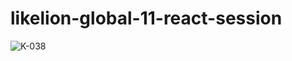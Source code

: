 # likelion-global-11-react-session


![K-038](https://github.com/InKyungWoo/Likelion-11th/assets/102344718/133e861a-80fd-4729-9531-93185565d0b8)

